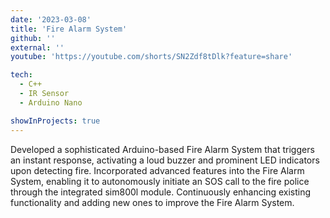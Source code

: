 ```yaml
---
date: '2023-03-08'
title: 'Fire Alarm System'
github: ''
external: ''
youtube: 'https://youtube.com/shorts/SN2Zdf8tDlk?feature=share'

tech:
  - C++
  - IR Sensor
  - Arduino Nano

showInProjects: true
---
```


Developed a sophisticated Arduino-based Fire Alarm System that triggers an instant response, activating a loud buzzer and prominent LED indicators upon detecting fire. Incorporated advanced features into the Fire Alarm System, enabling it to autonomously initiate an SOS call to the fire police through the integrated sim800l module. Continuously enhancing existing functionality and adding new ones to improve the Fire Alarm System.
